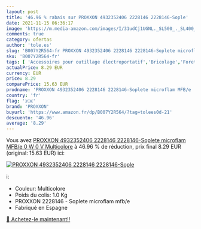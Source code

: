 ```yaml
---
layout: post
title: '46.96 % rabais sur PROXXON 4932352406 2228146 2228146-Sople'
date: 2021-11-15 06:36:17
image: 'https://m.media-amazon.com/images/I/31udCj1UGNL._SL500_._SL400_.jpg'
comments: true
category: ofertas
author: 'tole.es'
slug: 'B007Y2R564-fr PROXXON 4932352406 2228146 2228146-Soplete microflam MFB/e...'
sku: 'B007Y2R564-fr'
tags: [ 'Accessoires pour outillage électroportatif','Bricolage','Forets','Forets à tige hexagonale','Outillage à main et électroportatif','proxxon', ]
actualPrice: 8.29 EUR
currency: EUR
price: 8.29
comparePrice: 15.63 EUR
prodname: 'PROXXON 4932352406 2228146 2228146-Soplete microflam MFB/e  0 W  0 V  Multicolore'
country: 'fr'
flag: '🇫🇷'
brand: 'PROXXON'
buyurl: 'https://www.amazon.fr/dp/B007Y2R564/?tag=tolees0d-21'
descuento: '46.96'
average: '8.29'
---
```


Vous avez [PROXXON 4932352406 2228146 2228146-Soplete microflam MFB/e  0 W  0 V  Multicolore](https://www.amazon.fr/dp/B007Y2R564/?tag=tolees0d-21)  à  46.96 % de réduction, prix final  8.29 EUR (original: 15.63 EUR) ici:

[![PROXXON 4932352406 2228146 2228146-Sople](https://m.media-amazon.com/images/I/31udCj1UGNL._SL500_._SL400_.jpg)](https://www.amazon.fr/dp/B007Y2R564/?tag=tolees0d-21)

ℹ️:

- Couleur: Multicolore
- Poids du colis: 1.0 Kg
- PROXXON 2228146 - Soplete microflam mfb/e
- Fabriqué en Espagne

[🛒 Achetez-le maintenant!!](https://www.amazon.fr/dp/B007Y2R564/?tag=tolees0d-21)

